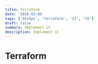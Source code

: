 ```yaml
---
title: Terraform
date: '2016-03-08'
tags: ['devOps', 'terraform', 'CI', 'CD']
draft: false
summary: Implement it
description: Implement it
---
```


# Terraform